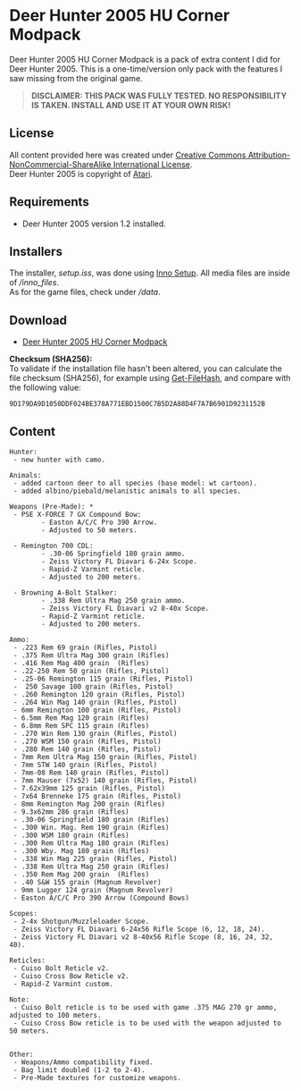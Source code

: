 # Deer Hunter 2005 HU Corner Modpack

Deer Hunter 2005 HU Corner Modpack is a pack of extra content I did for Deer Hunter 2005. This is a one-time/version only pack with the features I saw missing from the original game.

> **DISCLAIMER:
THIS PACK WAS FULLY TESTED. NO RESPONSIBILITY IS TAKEN. INSTALL AND USE IT AT YOUR OWN RISK!**

## License
All content provided here was created under [Creative Commons Attribution-NonCommercial-ShareAlike International License](http://creativecommons.org/licenses/by-nc-sa/4.0/).  
Deer Hunter 2005 is copyright of [Atari](https://www.atari.com).

## Requirements
  - Deer Hunter 2005 version 1.2 installed.  

## Installers
The installer, *setup.iss*, was done using [Inno Setup](https://jrsoftware.org/isinfo.php). All media files are inside of */inno_files*.  
As for the game files, check under */data*.

## Download
- [Deer Hunter 2005 HU Corner Modpack](DH2005mp.exe)
    
**Checksum (SHA256):**  
To validate if the installation file hasn't been altered, you can calculate the file checksum (SHA256), for example using [Get-FileHash](https://learn.microsoft.com/en-us/powershell/module/microsoft.powershell.utility/get-filehash?view=powershell-7.3), and compare with the following value: 
```
9D179DA9D1050DDF024BE378A771EBD1500C7B5D2A88D4F7A7B6901D9231152B
```

## Content
```
Hunter:
 - new hunter with camo.

Animals:
 - added cartoon deer to all species (base model: wt cartoon).
 - added albino/piebald/melanistic animals to all species.

Weapons (Pre-Made): *
 - PSE X-FORCE 7 GX Compound Bow:
 		- Easton A/C/C Pro 390 Arrow.
 		- Adjusted to 50 meters.
 
 - Remington 700 CDL:
 		- .30-06 Springfield 180 grain ammo.
 		- Zeiss Victory FL Diavari 6-24x Scope.
 		- Rapid-Z Varmint reticle.
 		- Adjusted to 200 meters.

 - Browning A-Bolt Stalker:
 		- .338 Rem Ultra Mag 250 grain ammo.
 		- Zeiss Victory FL Diavari v2 8-40x Scope.
 		- Rapid-Z Varmint reticle.
 		- Adjusted to 200 meters.

Ammo:
 - .223 Rem 69 grain (Rifles, Pistol)
 - .375 Rem Ultra Mag 300 grain (Rifles)
 - .416 Rem Mag 400 grain  (Rifles)
 - .22-250 Rem 50 grain (Rifles, Pistol)
 - .25-06 Remington 115 grain (Rifles, Pistol)
 -  250 Savage 100 grain (Rifles, Pistol)
 - .260 Remington 120 grain (Rifles, Pistol)
 - .264 Win Mag 140 grain (Rifles, Pistol)
 - 6mm Remington 100 grain (Rifles, Pistol)
 - 6.5mm Rem Mag 120 grain (Rifles)
 - 6.8mm Rem SPC 115 grain (Rifles)
 - .270 Win Rem 130 grain (Rifles, Pistol)
 - .270 WSM 150 grain (Rifles, Pistol)
 - .280 Rem 140 grain (Rifles, Pistol)
 - 7mm Rem Ultra Mag 150 grain (Rifles, Pistol)
 - 7mm STW 140 grain (Rifles, Pistol)
 - 7mm-08 Rem 140 grain (Rifles, Pistol)
 - 7mm Mauser (7x52) 140 grain (Rifles, Pistol)
 - 7.62x39mm 125 grain (Rifles, Pistol)
 - 7x64 Brenneke 175 grain (Rifles, Pistol)
 - 8mm Remington Mag 200 grain (Rifles)
 - 9.3x62mm 286 grain (Rifles)
 - .30-06 Springfield 180 grain (Rifles)
 - .300 Win. Mag. Rem 190 grain (Rifles)
 - .300 WSM 180 grain (Rifles)
 - .300 Rem Ultra Mag 180 grain (Rifles)
 - .300 Wby. Mag 180 grain (Rifles)
 - .338 Win Mag 225 grain (Rifles, Pistol)
 - .338 Rem Ultra Mag 250 grain (Rifles)
 - .350 Rem Mag 200 grain  (Rifles)
 - .40 S&W 155 grain (Magnum Revolver)
 - 9mm Lugger 124 grain (Magnum Revolver)
 - Easton A/C/C Pro 390 Arrow (Compound Bows)

Scopes:
 - 2-4x Shotgun/Muzzleloader Scope.
 - Zeiss Victory FL Diavari 6-24x56 Rifle Scope (6, 12, 18, 24).
 - Zeiss Victory FL Diavari v2 8-40x56 Rifle Scope (8, 16, 24, 32, 40).

Reticles:
 - Cuiso Bolt Reticle v2.
 - Cuiso Cross Bow Reticle v2.
 - Rapid-Z Varmint custom.
 
Note:
 - Cuiso Bolt reticle is to be used with game .375 MAG 270 gr ammo, adjusted to 100 meters.
 - Cuiso Cross Bow reticle is to be used with the weapon adjusted to 50 meters.


Other:
 - Weapons/Ammo compatibility fixed.
 - Bag limit doubled (1-2 to 2-4).
 - Pre-Made textures for customize weapons.
```
